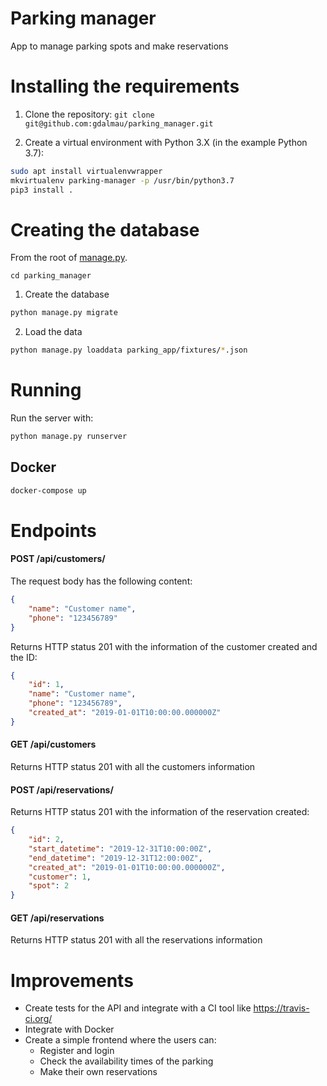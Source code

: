 # Parking manager
App to manage parking spots and make reservations


# Installing the requirements

1. Clone the repository:
`git clone git@github.com:gdalmau/parking_manager.git`

2. Create a virtual environment with Python 3.X (in the example Python 3.7):
```bash
sudo apt install virtualenvwrapper
mkvirtualenv parking-manager -p /usr/bin/python3.7
pip3 install .
```

# Creating the database

From the root of [manage.py](https://github.com/gdalmau/parking_manager/tree/master/parking_manager/manage.py).

`cd parking_manager`

1. Create the database

```bash
python manage.py migrate
```

2. Load the data

```bash
python manage.py loaddata parking_app/fixtures/*.json
```


# Running

Run the server with:

```bash
python manage.py runserver
```

## Docker

```bash
docker-compose up

```

# Endpoints

#### POST /api/customers/
The request body has the following content:

```json
{
    "name": "Customer name",
    "phone": "123456789"
}
```

Returns HTTP status 201 with the information of the customer created and the ID:

```json
{
    "id": 1,
    "name": "Customer name",
    "phone": "123456789",
    "created_at": "2019-01-01T10:00:00.000000Z"
}
```


#### GET /api/customers
Returns HTTP status 201 with all the customers information


#### POST /api/reservations/
Returns HTTP status 201 with the information of the reservation created:

```json
{
    "id": 2,
    "start_datetime": "2019-12-31T10:00:00Z",
    "end_datetime": "2019-12-31T12:00:00Z",
    "created_at": "2019-01-01T10:00:00.000000Z",
    "customer": 1,
    "spot": 2
}
```

#### GET /api/reservations
Returns HTTP status 201 with all the reservations information


# Improvements

- Create tests for the API and integrate with a CI tool like https://travis-ci.org/
- Integrate with Docker
- Create a simple frontend where the users can:
    - Register and login
    - Check the availability times of the parking
    - Make their own reservations
